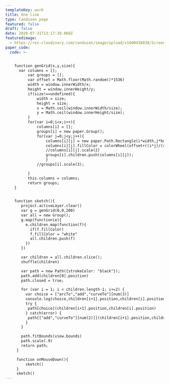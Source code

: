 ```yaml
---
templateKey: work
title: One line
type: Candusen page
featured: false
draft: false
date: 2020-07-31T13:17:39.068Z
featuredimage:
  - https://res.cloudinary.com/candusen/image/upload/v1600438038/Screen_Shot_2020-09-18_at_10.06.45_AM_afi6j1.png
paper_code:
  code: >-


    function genGrid(x,y,size){
      var columns = [];
          var groups = [];
          var offset = Math.floor(Math.random()*1536)
          width = window.innerWidth/x;
          height = window.innerHeight/y;
          if(size!==undefined){
              width = size;
              height = size;
              x = Math.ceil(window.innerWidth/size);
              y = Math.ceil(window.innerHeight/size);
          }
          for(var i=0;i<x;i++){
              columns[i] = [];
              groups[i] = new paper.Group();
              for(var j=0;j<y;j++){
                  columns[i][j] = new paper.Path.Rectangle(i*width,j*height,width,height);
                  columns[i][j].fillColor = colorWheel(offset+((i*j)/(x*y)*1536));//prettyRaCo();
                  //columns[i][j].scale(2)
                  groups[i].children.push(columns[i][j]);
                  }
              //groups[i].scale(3);

          }
          this.columns = columns;
          return groups;
    }


    function sketch(){
       project.activeLayer.clear()
       var g = genGrid(0,0,200)
       var all = new Group();
       g.map(function(e){
         e.children.map(function(f){
           if(f.fillColor)
           f.fillColor = "white"
           all.children.push(f)
         })
       })

       var children = all.children.slice();
       shuffle(children)

       var path = new Path({strokeColor: "black"});
       path.add(children[0].position)
       path.closed = true;

       for (var i = 1; i < children.length-1; i+=2) {
         var choice = ["arcTo","add","curveTo"][num(3)]
         console.log(choice,children[i+1].position,children[i].position+[0,1])
         try {
          path[choice](children[i+1].position,children[i].position)
         } catch(error) {
          path[["add","curveTo"][num(2)]](children[i+1].position,children[i].position)  
         }
       }

       path.fitBounds(view.bounds)
       path.scale(.9)
       return path;
     }

     function onMouseDown(){
         sketch()
     }
     sketch()
---
```

